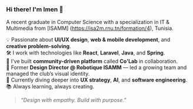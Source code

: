 ### Hi there! I'm Imen 👋  
A recent graduate in Computer Science with a specialization in IT & Multimedia from [ISAMM] (https://isa2m.rnu.tn/formation/4), Tunisia.

💡 Passionate about **UI/UX design**, **web & mobile development**, and **creative problem-solving**.  
🛠️ I work with technologies like **React**, **Laravel**, **Java**, and **Spring**.  
🚀 I've built **community-driven platform** called **Co'Lab** in collaboration.  
🎨 Former **Design Director @ Robotique ISAMM** — led a growing team and managed the club’s visual identity.  
🎯 Currently diving deeper into **UX strategy**, **AI**, and **software engineering**.  
📚 Always learning, always creating.

> _“Design with empathy. Build with purpose.”_
